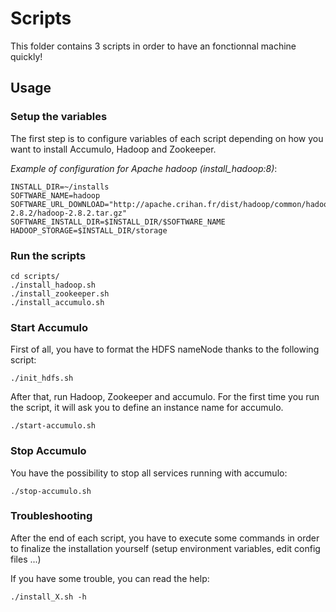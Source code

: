 # Scripts

This folder contains 3 scripts in order to have an fonctionnal machine quickly!

## Usage

### Setup the variables

The first step is to configure variables of each script 
depending on how you want to install Accumulo, Hadoop and Zookeeper.

*Example of configuration for Apache hadoop (install_hadoop:8)*:
    
    INSTALL_DIR=~/installs
    SOFTWARE_NAME=hadoop
    SOFTWARE_URL_DOWNLOAD="http://apache.crihan.fr/dist/hadoop/common/hadoop-2.8.2/hadoop-2.8.2.tar.gz"
    SOFTWARE_INSTALL_DIR=$INSTALL_DIR/$SOFTWARE_NAME
    HADOOP_STORAGE=$INSTALL_DIR/storage


### Run the scripts
    cd scripts/
    ./install_hadoop.sh
    ./install_zookeeper.sh
    ./install_accumulo.sh


### Start Accumulo

First of all, you have to format the HDFS nameNode thanks to the following script: 

    ./init_hdfs.sh

After that, run Hadoop, Zookeeper and accumulo. For the first time you run the script, it will ask you to define an instance name for accumulo.

    ./start-accumulo.sh


### Stop Accumulo
You have the possibility to stop all services running with accumulo:

    ./stop-accumulo.sh


### Troubleshooting
After the end of each script, you have to execute some commands in order to finalize the installation yourself (setup environment variables, edit config files ...)

If you have some trouble, you can read the help:

    ./install_X.sh -h
